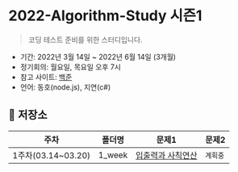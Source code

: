 # 2022-Algorithm-Study 시즌1

> 코딩 테스트 준비를 위한 스터디입니다.

- 기간: 2022년 3월 14일 ~ 2022년 6월 14일 (3개월)
- 정기회의: 월요일, 목요일 오후 7시
- 참고 사이트: [백준](https://www.acmicpc.net/)
- 언어: 동호(node.js), 지연(c#)

## 📅 저장소

| 주차               | 폴더명 | 문제1                                  | 문제2    |
| ------------------ | ------ | -------------------------------------- | -------- |
| 1주차(03.14~03.20) | 1_week | [입출력과 사칙연산](1_week/1_stage.md) | `계획중` |
